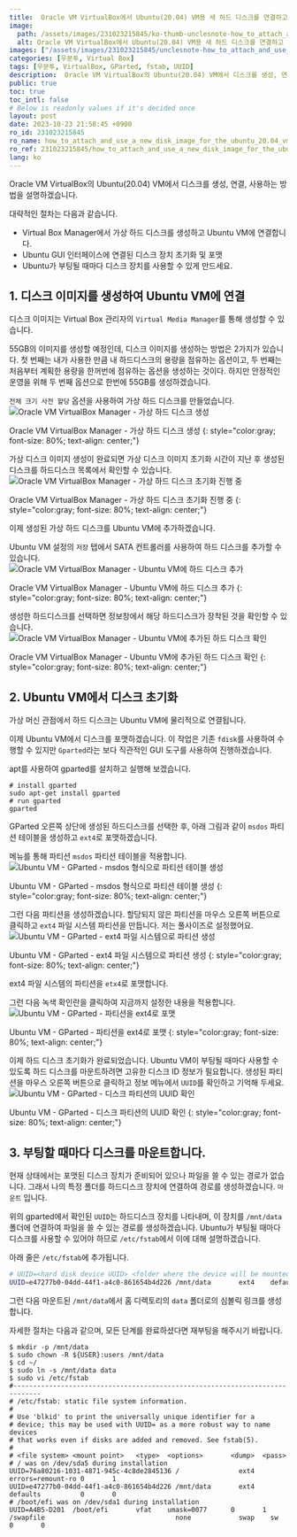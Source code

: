 ```yaml
---
title:  Oracle VM VirtualBox에서 Ubuntu(20.04) VM용 새 하드 디스크를 연결하고 사용하는 방법
image:
  path: /assets/images/231023215845/ko-thumb-unclesnote-how_to_attach_and_use_a_new_disk_image_for_the_ubuntu_20.04_vm_in_oracle_vm_virtualbox.png
  alt: Oracle VM VirtualBox에서 Ubuntu(20.04) VM용 새 하드 디스크를 연결하고 사용하는 방법
images: ["/assets/images/231023215845/unclesnote-how_to_attach_and_use_a_new_disk_image_for_the_ubuntu_20.04_vm_in_oracle_vm_virtualbox-oracle_vm_virtualbox_manager-create_virtual_hard_disk.png", "/assets/images/231023215845/unclesnote-how_to_attach_and_use_a_new_disk_image_for_the_ubuntu_20.04_vm_in_oracle_vm_virtualbox-oracle_vm_virtualbox_manager-virtual_hard_disk_initialization_in_progress.png", "/assets/images/231023215845/unclesnote-how_to_attach_and_use_a_new_disk_image_for_the_ubuntu_20.04_vm_in_oracle_vm_virtualbox-oracle_vm_virtualbox_manager-add_hard_disk_to_ubuntu_vm.png", "/assets/images/231023215845/unclesnote-how_to_attach_and_use_a_new_disk_image_for_the_ubuntu_20.04_vm_in_oracle_vm_virtualbox-oracle_vm_virtualbox_manager-check_hard_disks_added_to_ubuntu_vm.png", "/assets/images/231023215845/unclesnote-how_to_attach_and_use_a_new_disk_image_for_the_ubuntu_20.04_vm_in_oracle_vm_virtualbox-ubuntu_vm-gparted-create_partition_table_in_msdos_format.png", "/assets/images/231023215845/unclesnote-how_to_attach_and_use_a_new_disk_image_for_the_ubuntu_20.04_vm_in_oracle_vm_virtualbox-ubuntu_vm-gparted-create_partition_with_ext4_file_system.png", "/assets/images/231023215845/unclesnote-how_to_attach_and_use_a_new_disk_image_for_the_ubuntu_20.04_vm_in_oracle_vm_virtualbox-ubuntu_vm-gparted-format_partition_to_ext4.png", "/assets/images/231023215845/unclesnote-how_to_attach_and_use_a_new_disk_image_for_the_ubuntu_20.04_vm_in_oracle_vm_virtualbox-ubuntu_vm-gparted-check_uuid_of_disk_partition.png"]
categories: [우분투, Virtual Box]
tags: [우분투, VirtualBox, GParted, fstab, UUID]
description:  Oracle VM VirtualBox의 Ubuntu(20.04) VM에서 디스크를 생성, 연결, 사용하는 방법을 설명하겠습니다. 대략적인 절차는 다음과 같습니다.
public: true
toc: true
toc_intl: false
# Below is readonly values if it's decided once
layout: post
date: 2023-10-23 21:58:45 +0900
ro_id: 231023215845
ro_name: how_to_attach_and_use_a_new_disk_image_for_the_ubuntu_20.04_vm_in_oracle_vm_virtualbox
ro_ref: 231023215845/how_to_attach_and_use_a_new_disk_image_for_the_ubuntu_20.04_vm_in_oracle_vm_virtualbox
lang: ko
---
```

Oracle VM VirtualBox의 Ubuntu(20.04) VM에서 디스크를 생성, 연결, 사용하는 방법을 설명하겠습니다.  

대략적인 절차는 다음과 같습니다.  
- Virtual Box Manager에서 가상 하드 디스크를 생성하고 Ubuntu VM에 연결합니다.
- Ubuntu GUI 인터페이스에 연결된 디스크 장치 초기화 및 포맷
- Ubuntu가 부팅될 때마다 디스크 장치를 사용할 수 있게 만드세요.

## 1. 디스크 이미지를 생성하여 Ubuntu VM에 연결
디스크 이미지는 Virtual Box 관리자의 `Virtual Media Manager`를 통해 생성할 수 있습니다.  

55GB의 이미지를 생성할 예정인데, 디스크 이미지를 생성하는 방법은 2가지가 있습니다. 첫 번째는 내가 사용한 만큼 내 하드디스크의 용량을 점유하는 옵션이고, 두 번째는 처음부터 계획한 용량을 한꺼번에 점유하는 옵션을 생성하는 것이다. 하지만 안정적인 운영을 위해 두 번째 옵션으로 한번에 55GB를 생성하겠습니다.  

`전체 크기 사전 할당` 옵션을 사용하여 가상 하드 디스크를 만들었습니다.  
![Oracle VM VirtualBox Manager - 가상 하드 디스크 생성](/assets/images/231023215845/unclesnote-how_to_attach_and_use_a_new_disk_image_for_the_ubuntu_20.04_vm_in_oracle_vm_virtualbox-oracle_vm_virtualbox_manager-create_virtual_hard_disk.png)  

Oracle VM VirtualBox Manager - 가상 하드 디스크 생성
{: style="color:gray; font-size: 80%; text-align: center;"}

가상 디스크 이미지 생성이 완료되면 가상 디스크 이미지 초기화 시간이 지난 후 생성된 디스크를 하드디스크 목록에서 확인할 수 있습니다.  
![Oracle VM VirtualBox Manager - 가상 하드 디스크 초기화 진행 중](/assets/images/231023215845/unclesnote-how_to_attach_and_use_a_new_disk_image_for_the_ubuntu_20.04_vm_in_oracle_vm_virtualbox-oracle_vm_virtualbox_manager-virtual_hard_disk_initialization_in_progress.png)  

Oracle VM VirtualBox Manager - 가상 하드 디스크 초기화 진행 중
{: style="color:gray; font-size: 80%; text-align: center;"}

이제 생성된 가상 하드 디스크를 Ubuntu VM에 추가하겠습니다.  

Ubuntu VM 설정의 `저장` 탭에서 SATA 컨트롤러를 사용하여 하드 디스크를 추가할 수 있습니다.  
![Oracle VM VirtualBox Manager - Ubuntu VM에 하드 디스크 추가](/assets/images/231023215845/unclesnote-how_to_attach_and_use_a_new_disk_image_for_the_ubuntu_20.04_vm_in_oracle_vm_virtualbox-oracle_vm_virtualbox_manager-add_hard_disk_to_ubuntu_vm.png)  

Oracle VM VirtualBox Manager - Ubuntu VM에 하드 디스크 추가
{: style="color:gray; font-size: 80%; text-align: center;"}

생성한 하드디스크를 선택하면 정보창에서 해당 하드디스크가 장착된 것을 확인할 수 있습니다.  
![Oracle VM VirtualBox Manager - Ubuntu VM에 추가된 하드 디스크 확인](/assets/images/231023215845/unclesnote-how_to_attach_and_use_a_new_disk_image_for_the_ubuntu_20.04_vm_in_oracle_vm_virtualbox-oracle_vm_virtualbox_manager-check_hard_disks_added_to_ubuntu_vm.png)  

Oracle VM VirtualBox Manager - Ubuntu VM에 추가된 하드 디스크 확인
{: style="color:gray; font-size: 80%; text-align: center;"}

## 2. Ubuntu VM에서 디스크 초기화
가상 머신 관점에서 하드 디스크는 Ubuntu VM에 물리적으로 연결됩니다.  

이제 Ubuntu VM에서 디스크를 포맷하겠습니다. 이 작업은 기존 `fdisk`를 사용하여 수행할 수 있지만 `Gparted`라는 보다 직관적인 GUI 도구를 사용하여 진행하겠습니다.  

apt를 사용하여 gparted를 설치하고 실행해 보겠습니다.  

```shell
# install gparted
sudo apt-get install gparted
# run gparted
gparted
```
GParted 오른쪽 상단에 생성된 하드디스크를 선택한 후, 아래 그림과 같이 `msdos` 파티션 테이블을 생성하고 `ext4`로 포맷하겠습니다.  

메뉴를 통해 파티션 `msdos` 파티션 테이블을 적용합니다.  
![Ubuntu VM - GParted - msdos 형식으로 파티션 테이블 생성](/assets/images/231023215845/unclesnote-how_to_attach_and_use_a_new_disk_image_for_the_ubuntu_20.04_vm_in_oracle_vm_virtualbox-ubuntu_vm-gparted-create_partition_table_in_msdos_format.png)  

Ubuntu VM - GParted - msdos 형식으로 파티션 테이블 생성
{: style="color:gray; font-size: 80%; text-align: center;"}

그런 다음 파티션을 생성하겠습니다. 할당되지 않은 파티션을 마우스 오른쪽 버튼으로 클릭하고 `ext4` 파일 시스템 파티션을 만듭니다. 저는 풀사이즈로 설정했어요.  
![Ubuntu VM - GParted - ext4 파일 시스템으로 파티션 생성](/assets/images/231023215845/unclesnote-how_to_attach_and_use_a_new_disk_image_for_the_ubuntu_20.04_vm_in_oracle_vm_virtualbox-ubuntu_vm-gparted-create_partition_with_ext4_file_system.png)  

Ubuntu VM - GParted - ext4 파일 시스템으로 파티션 생성
{: style="color:gray; font-size: 80%; text-align: center;"}

ext4 파일 시스템의 파티션을 `etx4`로 포맷합니다.  

그런 다음 녹색 확인란을 클릭하여 지금까지 설정한 내용을 적용합니다.  
![Ubuntu VM - GParted - 파티션을 ext4로 포맷](/assets/images/231023215845/unclesnote-how_to_attach_and_use_a_new_disk_image_for_the_ubuntu_20.04_vm_in_oracle_vm_virtualbox-ubuntu_vm-gparted-format_partition_to_ext4.png)  

Ubuntu VM - GParted - 파티션을 ext4로 포맷
{: style="color:gray; font-size: 80%; text-align: center;"}

이제 하드 디스크 초기화가 완료되었습니다. Ubuntu VM이 부팅될 때마다 사용할 수 있도록 하드 디스크를 마운트하려면 고유한 디스크 ID 정보가 필요합니다. 생성된 파티션을 마우스 오른쪽 버튼으로 클릭하고 정보 메뉴에서 `UUID`를 확인하고 기억해 두세요.  
![Ubuntu VM - GParted - 디스크 파티션의 UUID 확인](/assets/images/231023215845/unclesnote-how_to_attach_and_use_a_new_disk_image_for_the_ubuntu_20.04_vm_in_oracle_vm_virtualbox-ubuntu_vm-gparted-check_uuid_of_disk_partition.png)  

Ubuntu VM - GParted - 디스크 파티션의 UUID 확인
{: style="color:gray; font-size: 80%; text-align: center;"}

## 3. 부팅할 때마다 디스크를 마운트합니다.
현재 상태에서는 포맷된 디스크 장치가 준비되어 있으나 파일을 쓸 수 있는 경로가 없습니다. 그래서 나의 특정 폴더를 하드디스크 장치에 연결하여 경로를 생성하겠습니다. `마운트` 입니다.  

위의 gparted에서 확인된 `UUID`는 하드디스크 장치를 나타내며, 이 장치를 `/mnt/data` 폴더에 연결하여 파일을 쓸 수 있는 경로를 생성하겠습니다. Ubuntu가 부팅될 때마다 디스크를 사용할 수 있어야 하므로 `/etc/fstab`에서 이에 대해 설명하겠습니다.  

아래 줄은 `/etc/fstab`에 추가됩니다.  

```bash
# UUID=<hard disk device UUID> <folder where the device will be mounted> ext4    defaults          0       0 
UUID=e47277b0-04dd-44f1-a4c0-861654b4d226 /mnt/data       ext4    defaults          0       0 
```
그런 다음 마운트된 `/mnt/data`에서 홈 디렉토리의 `data` 폴더로의 심볼릭 링크를 생성합니다.  

자세한 절차는 다음과 같으며, 모든 단계를 완료하셨다면 재부팅을 해주시기 바랍니다.  

```shell
$ mkdir -p /mnt/data
$ sudo chown -R ${USER}:users /mnt/data
$ cd ~/
$ sudo ln -s /mnt/data data
$ sudo vi /etc/fstab  
#-----------------------------------------------------------------------------
# /etc/fstab: static file system information.
#
# Use 'blkid' to print the universally unique identifier for a
# device; this may be used with UUID= as a more robust way to name devices
# that works even if disks are added and removed. See fstab(5).
#
# <file system> <mount point>   <type>  <options>       <dump>  <pass>
# / was on /dev/sda5 during installation
UUID=76a80216-1031-4871-945c-4c8de2845136 /               ext4    errors=remount-ro 0       1
UUID=e47277b0-04dd-44f1-a4c0-861654b4d226 /mnt/data       ext4    defaults          0       0 
# /boot/efi was on /dev/sda1 during installation
UUID=A4B5-D201  /boot/efi       vfat    umask=0077      0       1
/swapfile                                 none            swap    sw              0       0
```
